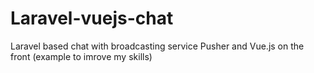 # Laravel-vuejs-chat
Laravel based chat with broadcasting service Pusher and Vue.js on the front (example to imrove my skills)
